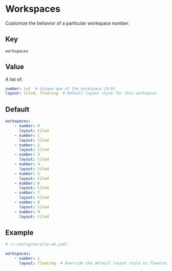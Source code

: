 # Workspaces
Customize the behavior of a particular workspace number.

## Key
```
workspaces
```

## Value
A list of:

```yaml
number: int  # Unique que of the workspace [0-9]
layout: tiled, floating  # Default layout style for this workspace
```

## Default
```yaml
workspaces:
    - number: 0
      layout: tiled
    - number: 1
      layout: tiled
    - number: 2
      layout: tiled
    - number: 3
      layout: tiled
    - number: 4
      layout: tiled
    - number: 5
      layout: tiled
    - number: 6
      layout: tiled
    - number: 7
      layout: tiled
    - number: 8
      layout: tiled
    - number: 9
      layout: tiled
```

## Example
```yaml
# ~/.config/miracle-wm.yaml

workspaces:
    - number: 1
      layout: floating  # Override the default layout style to floating
```
